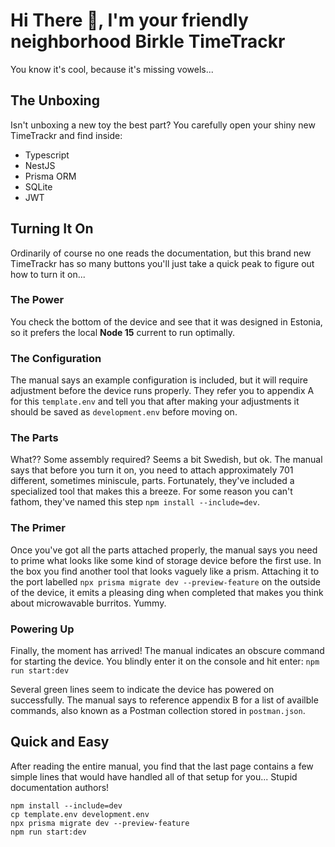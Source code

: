 # Hi There :wave:, I'm your friendly neighborhood Birkle TimeTrackr
You know it's cool, because it's missing vowels...

## The Unboxing
Isn't unboxing a new toy the best part? You carefully open your shiny new TimeTrackr and find inside:
- Typescript
- NestJS
- Prisma ORM
- SQLite
- JWT

## Turning It On
Ordinarily of course no one reads the documentation, but this brand new TimeTrackr has so many buttons you'll just take a quick peak to figure out how to turn it on...

### The Power
You check the bottom of the device and see that it was designed in Estonia, so it prefers the local **Node 15** current to run optimally.

### The Configuration
The manual says an example configuration is included, but it will require adjustment before the device runs properly. They refer you to appendix A for this `template.env` and tell you that after making your adjustments it should be saved as `development.env` before moving on.

### The Parts
What?? Some assembly required? Seems a bit Swedish, but ok. The manual says that before you turn it on, you need to attach approximately 701 different, sometimes miniscule, parts. Fortunately, they've included a specialized tool that makes this a breeze. For some reason you can't fathom, they've named this step `npm install --include=dev`.

### The Primer
Once you've got all the parts attached properly, the manual says you need to prime what looks like some kind of storage device before the first use. In the box you find another tool that looks vaguely like a prism. Attaching it to the port labelled `npx prisma migrate dev --preview-feature` on the outside of the device, it emits a pleasing ding when completed that makes you think about microwavable burritos. Yummy.

### Powering Up
Finally, the moment has arrived! The manual indicates an obscure command for starting the device. You blindly enter it on the console and hit enter: `npm run start:dev`

Several green lines seem to indicate the device has powered on successfully. The manual says to reference appendix B for a list of availble commands, also known as a Postman collection stored in `postman.json`.

## Quick and Easy
After reading the entire manual, you find that the last page contains a few simple lines that would have handled all of that setup for you... Stupid documentation authors!
```
npm install --include=dev
cp template.env development.env
npx prisma migrate dev --preview-feature
npm run start:dev
```
